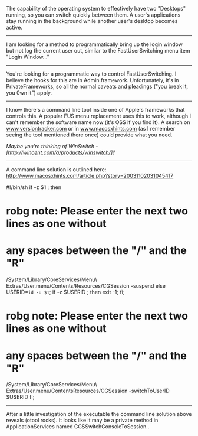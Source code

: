 The capability of the operating system to effectively have two "Desktops" running, so you can switch quickly between them. A user's applications stay running in the background while another user's desktop becomes active.

----

I am looking for a method to programmatically bring up the login window but not log the current user out, similar to the FastUserSwitching menu item "Login Window..."

----

You're looking for a programmatic way to control FastUserSwitching. I believe the hooks for this are in Admin.framework. Unfortunately, it's in PrivateFrameworks, so all the normal caveats and pleadings ("you break it, you 0wn it") apply.

----

I know there's a command line tool inside one of Apple's frameworks that controls this. A popular FUS menu replacement uses this to work, although I can't remember the software name now (it's OSS if you find it). A search on www.versiontracker.com or in www.macosxhints.com (as I remember seeing the tool mentioned there once) could provide what you need.

*Maybe you're thinking of WinSwitch - [http://wincent.com/a/products/winswitch/]?*

----

A command line solution is outlined here: http://www.macosxhints.com/article.php?story=20031102031045417

    
#!/bin/sh
if  -z $1 ; then
  # robg note: Please enter the next two lines as one without
  # any spaces between the "/" and the "R"
  /System/Library/CoreServices/Menu\ Extras/User.menu/Contents/Resources/CGSession -suspend
else
  USERID=`id -u $1`;
  if  -z $USERID ; then
    exit -1;
  fi;
  # robg note: Please enter the next two lines as one without
  # any spaces between the "/" and the "R"
  /System/Library/CoreServices/Menu\ Extras/User.menu/ContentsResources/CGSession -switchToUserID $USERID
fi;


----

After a little investigation of the executable the command line solution above reveals (otool rocks). It looks like it may be a private method in ApplicationServices named CGSSwitchConsoleToSession..
